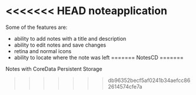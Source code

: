 <<<<<<< HEAD
noteapplication
===============

Some of the features are: 
* ability to add notes with a title and description
* ability to edit notes and save changes
* retina and normal icons
* ability to locate where the note was left
=======
NotesCD
=======

Notes with CoreData Persistent Storage
>>>>>>> db96352becf5af0241b34aefcc862614574cfe7a
